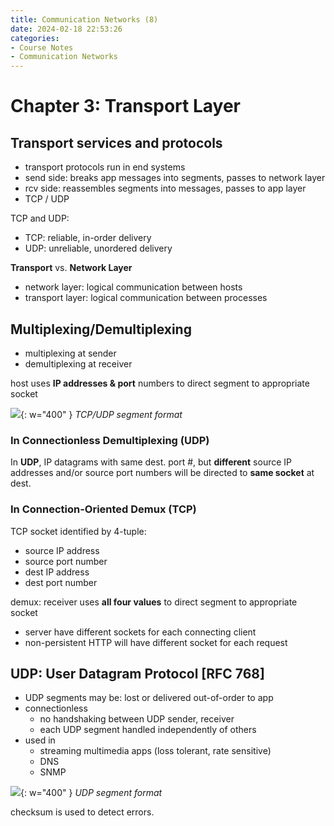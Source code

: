 ```yaml
---
title: Communication Networks (8)
date: 2024-02-18 22:53:26
categories:
- Course Notes
- Communication Networks
---
```


# Chapter 3: Transport Layer

## Transport services and protocols

- transport protocols run in end systems
- send side: breaks app messages into segments, passes to  network layer
- rcv side: reassembles segments into messages, passes to app layer
- TCP / UDP

TCP and UDP:

- TCP: reliable, in-order delivery
- UDP: unreliable, unordered delivery

**Transport** vs. **Network Layer**

- network layer: logical communication between hosts
- transport layer: logical communication between processes

## Multiplexing/Demultiplexing

- multiplexing at sender
- demultiplexing at receiver

host uses **IP addresses & port** numbers to direct segment to appropriate socket

![](/img/post/communication-networks-7-7.png){: w="400" }
_TCP/UDP segment format_

### In Connectionless Demultiplexing (UDP)

In **UDP**, IP datagrams with same dest. port #, but **different** source IP addresses and/or source port numbers will be directed to **same socket** at dest.

### In Connection-Oriented Demux (TCP)

TCP socket identified by 4-tuple:

- source IP address
- source port number
- dest IP address
- dest port number

demux: receiver uses **all four values** to direct segment to appropriate socket

- server have different sockets for each connecting client
- non-persistent HTTP will have different socket for each request

## UDP: User Datagram Protocol [RFC 768]

- UDP segments may be: lost or delivered out-of-order to app
- connectionless
  - no handshaking between UDP sender, receiver
  - each UDP segment handled independently of others
- used in
  - streaming multimedia apps (loss tolerant, rate sensitive)
  - DNS
  - SNMP
  
![](/img/post/communication-networks-7-8.png){: w="400" }
_UDP segment format_

checksum is used to detect errors.
